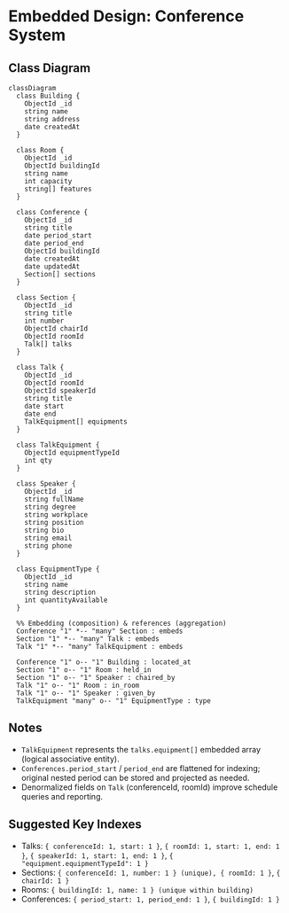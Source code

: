 # Embedded Design: Conference System

## Class Diagram

```mermaid
classDiagram
  class Building {
    ObjectId _id
    string name
    string address
    date createdAt
  }

  class Room {
    ObjectId _id
    ObjectId buildingId
    string name
    int capacity
    string[] features
  }

  class Conference {
    ObjectId _id
    string title
    date period_start
    date period_end
    ObjectId buildingId
    date createdAt
    date updatedAt
    Section[] sections
  }

  class Section {
    ObjectId _id
    string title
    int number
    ObjectId chairId
    ObjectId roomId
    Talk[] talks
  }

  class Talk {
    ObjectId _id
    ObjectId roomId
    ObjectId speakerId
    string title
    date start
    date end
    TalkEquipment[] equipments
  }

  class TalkEquipment {
    ObjectId equipmentTypeId
    int qty
  }

  class Speaker {
    ObjectId _id
    string fullName
    string degree
    string workplace
    string position
    string bio
    string email
    string phone
  }

  class EquipmentType {
    ObjectId _id
    string name
    string description
    int quantityAvailable
  }

  %% Embedding (composition) & references (aggregation)
  Conference "1" *-- "many" Section : embeds
  Section "1" *-- "many" Talk : embeds
  Talk "1" *-- "many" TalkEquipment : embeds

  Conference "1" o-- "1" Building : located_at
  Section "1" o-- "1" Room : held_in
  Section "1" o-- "1" Speaker : chaired_by
  Talk "1" o-- "1" Room : in_room
  Talk "1" o-- "1" Speaker : given_by
  TalkEquipment "many" o-- "1" EquipmentType : type
```

## Notes

- ``TalkEquipment`` represents the ``talks.equipment[]`` embedded array (logical associative entity).
- ``Conferences.period_start`` / ``period_end`` are flattened for indexing; original nested period can be stored and projected as needed.
- Denormalized fields on ``Talk`` (conferenceId, roomId) improve schedule queries and reporting.

## Suggested Key Indexes

- Talks: ``{ conferenceId: 1, start: 1 }``, ``{ roomId: 1, start: 1, end: 1 }``, ``{ speakerId: 1, start: 1, end: 1 }``, ``{ "equipment.equipmentTypeId": 1 }``
- Sections: ``{ conferenceId: 1, number: 1 } (unique), { roomId: 1 }``, ``{ chairId: 1 }``
- Rooms: ``{ buildingId: 1, name: 1 } (unique within building)``
- Conferences: ``{ period_start: 1, period_end: 1 }``, ``{ buildingId: 1 }``